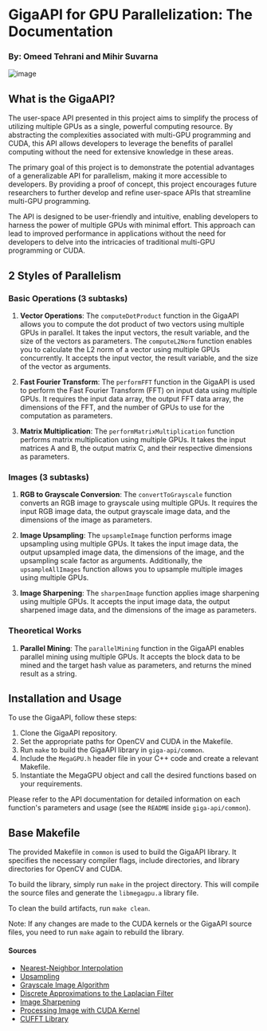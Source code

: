 # GigaAPI for GPU Parallelization: The Documentation

### By: Omeed Tehrani and Mihir Suvarna

![image](https://github.com/msuv08/parallel-gpus/assets/61725820/56c7c852-fdf4-4d9e-833a-d61648ddad51)

## What is the GigaAPI?

The user-space API presented in this project aims to simplify the process of utilizing multiple GPUs as a single, powerful computing resource. By abstracting the complexities associated with multi-GPU programming and CUDA, this API allows developers to leverage the benefits of parallel computing without the need for extensive knowledge in these areas.

The primary goal of this project is to demonstrate the potential advantages of a generalizable API for parallelism, making it more accessible to developers. By providing a proof of concept, this project encourages future researchers to further develop and refine user-space APIs that streamline multi-GPU programming.

The API is designed to be user-friendly and intuitive, enabling developers to harness the power of multiple GPUs with minimal effort. This approach can lead to improved performance in applications without the need for developers to delve into the intricacies of traditional multi-GPU programming or CUDA.

## 2 Styles of Parallelism

### Basic Operations (3 subtasks)

1. **Vector Operations**: The `computeDotProduct` function in the GigaAPI allows you to compute the dot product of two vectors using multiple GPUs in parallel. It takes the input vectors, the result variable, and the size of the vectors as parameters. The `computeL2Norm` function enables you to calculate the L2 norm of a vector using multiple GPUs concurrently. It accepts the input vector, the result variable, and the size of the vector as arguments.

2. **Fast Fourier Transform**: The `performFFT` function in the GigaAPI is used to perform the Fast Fourier Transform (FFT) on input data using multiple GPUs. It requires the input data array, the output FFT data array, the dimensions of the FFT, and the number of GPUs to use for the computation as parameters.

3. **Matrix Multiplication**: The `performMatrixMultiplication` function performs matrix multiplication using multiple GPUs. It takes the input matrices A and B, the output matrix C, and their respective dimensions as parameters.

### Images (3 subtasks)

1. **RGB to Grayscale Conversion**: The `convertToGrayscale` function converts an RGB image to grayscale using multiple GPUs. It requires the input RGB image data, the output grayscale image data, and the dimensions of the image as parameters.

2. **Image Upsampling**: The `upsampleImage` function performs image upsampling using multiple GPUs. It takes the input image data, the output upsampled image data, the dimensions of the image, and the upsampling scale factor as arguments. Additionally, the `upsampleAllImages` function allows you to upsample multiple images using multiple GPUs.

3. **Image Sharpening**: The `sharpenImage` function applies image sharpening using multiple GPUs. It accepts the input image data, the output sharpened image data, and the dimensions of the image as parameters.

### Theoretical Works

1. **Parallel Mining**: The `parallelMining` function in the GigaAPI enables parallel mining using multiple GPUs. It accepts the block data to be mined and the target hash value as parameters, and returns the mined result as a string.

## Installation and Usage

To use the GigaAPI, follow these steps:

1. Clone the GigaAPI repository.
2. Set the appropriate paths for OpenCV and CUDA in the Makefile.
3. Run `make` to build the GigaAPI library in `giga-api/common`.
4. Include the `MegaGPU.h` header file in your C++ code and create a relevant Makefile.
5. Instantiate the MegaGPU object and call the desired functions based on your requirements.

Please refer to the API documentation for detailed information on each function's parameters and usage (see the `README` inside `giga-api/common`).

## Base Makefile

The provided Makefile in `common` is used to build the GigaAPI library. It specifies the necessary compiler flags, include directories, and library directories for OpenCV and CUDA.

To build the library, simply run `make` in the project directory. This will compile the source files and generate the `libmegagpu.a` library file.

To clean the build artifacts, run `make clean`.

Note: If any changes are made to the CUDA kernels or the GigaAPI source files, you need to run `make` again to rebuild the library.

#### Sources
- [Nearest-Neighbor Interpolation](https://en.wikipedia.org/wiki/Nearest-neighbor_interpolation)
- [Upsampling](https://mriquestions.com/upsampling.html)
- [Grayscale Image Algorithm](https://tannerhelland.com/2011/10/01/grayscale-image-algorithm-vb6.html)
- [Discrete Approximations to the Laplacian Filter](https://www.researchgate.net/figure/Two-commonly-used-discrete-approximations-to-the-Laplacian-filter_fig1_261459927)
- [Image Sharpening](https://homepages.inf.ed.ac.uk/rbf/HIPR2/log.htm)
- [Processing Image with CUDA Kernel](https://forums.developer.nvidia.com/t/processing-image-with-a-cuda-kernel-gives-me-different-result-than-a-seemingly-equivalent-cpu-function/282033)
- [CUFFT Library](https://developer.download.nvidia.com/compute/cuda/1.0/CUFFT_Library_1.0.pdf)